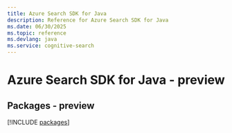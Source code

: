 ```yaml
---
title: Azure Search SDK for Java
description: Reference for Azure Search SDK for Java
ms.date: 06/30/2025
ms.topic: reference
ms.devlang: java
ms.service: cognitive-search
---
```

# Azure Search SDK for Java - preview
## Packages - preview
[!INCLUDE [packages](search-index.md)]